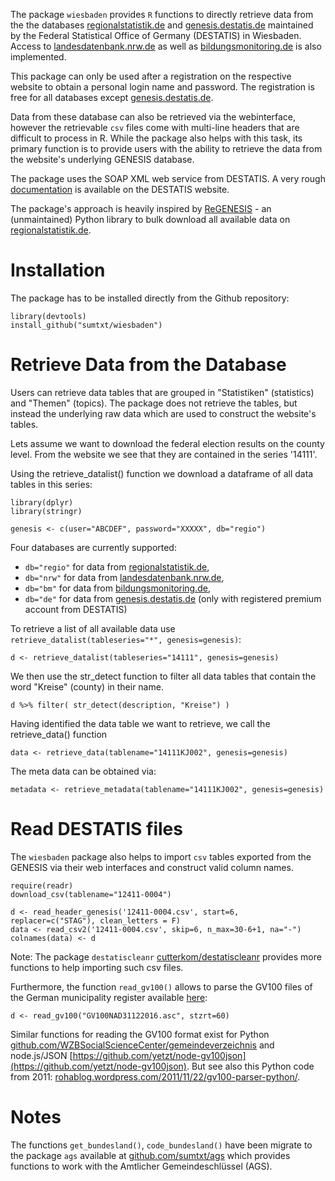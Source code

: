 The package `wiesbaden` provides `R` functions to directly retrieve data from the the databases [regionalstatistik.de](https://www.regionalstatistik.de/genesis/online) and [genesis.destatis.de](https://www-genesis.destatis.de/genesis/online) maintained by the Federal Statistical Office of Germany (DESTATIS) in Wiesbaden. Access to [landesdatenbank.nrw.de](https://www.landesdatenbank.nrw.de) as well as [bildungsmonitoring.de](https://www.bildungsmonitoring.de/bildung/online/logon) is also implemented. 

This package can only be used after a registration on the respective website to obtain a personal login name and password. The registration is free for all databases except [genesis.destatis.de](https://www-genesis.destatis.de/genesis/online). 

Data from these database can also be retrieved via the webinterface, however the retrievable `csv` files come with multi-line headers that are difficult to process in R. While the package also helps with this task, its primary function is to provide users with the ability to retrieve the data from the website's underlying GENESIS database. 

The package uses the SOAP XML web service from DESTATIS. A very rough [documentation](https://www-genesis.destatis.de/genesis/online?Menu=Webservice) is available on the DESTATIS website.

The package's approach is heavily inspired by [ReGENESIS](https://github.com/pudo/regenesis) - an (unmaintained) Python library to bulk download all available data on [regionalstatistik.de](https://www.regionalstatistik.de/genesis/online). 

# Installation 

The package has to be installed directly from the Github repository: 
	
	library(devtools)
	install_github("sumtxt/wiesbaden")


# Retrieve Data from the Database 

Users can retrieve data tables that are grouped in "Statistiken" (statistics) and "Themen" (topics). The package does not retrieve the tables, but instead the underlying raw data which are used to construct the website's tables.

Lets assume we want to download the federal election results on the county level. From the website we see that they are contained in the series '14111'. 

Using the retrieve_datalist() function we download a dataframe of all data tables in this series: 

	library(dplyr)
	library(stringr)

	genesis <- c(user="ABCDEF", password="XXXXX", db="regio") 

Four databases are currently supported: 

- `db="regio"` for data from [regionalstatistik.de](https://www.regionalstatistik.de/genesis/online),    
- `db="nrw"` for data from [landesdatenbank.nrw.de](https://www.landesdatenbank.nrw.de),
- `db="bm"` for data from [bildungsmonitoring.de](https://www.bildungsmonitoring.de/bildung/online/logon), 
- `db="de"` for data from [genesis.destatis.de](https://www-genesis.destatis.de/genesis/online) (only with registered premium account from DESTATIS)

To retrieve a list of all available data use `retrieve_datalist(tableseries="*", genesis=genesis)`: 

	d <- retrieve_datalist(tableseries="14111", genesis=genesis) 

We then use the str_detect function to filter all data tables that contain the word "Kreise" (county)
in their name. 

	d %>% filter( str_detect(description, "Kreise") ) 

Having identified the data table we want to retrieve, we call the retrieve_data() function

	data <- retrieve_data(tablename="14111KJ002", genesis=genesis)

The meta data can be obtained via:

	metadata <- retrieve_metadata(tablename="14111KJ002", genesis=genesis)



# Read DESTATIS files 

The `wiesbaden` package also helps to import `csv` tables exported from the GENESIS via their web interfaces and construct valid column names. 

	require(readr)
	download_csv(tablename="12411-0004")

	d <- read_header_genesis('12411-0004.csv', start=6, replacer=c("STAG"), clean_letters = F)
	data <- read_csv2('12411-0004.csv', skip=6, n_max=30-6+1, na="-")
	colnames(data) <- d

Note: The package `destatiscleanr`  [cutterkom/destatiscleanr](https://github.com/cutterkom/destatiscleanr) provides more functions to help importing such csv files.

Furthermore, the function  `read_gv100()` allows to parse the GV100 files of the German municipality register available [here](https://www.destatis.de/DE/ZahlenFakten/LaenderRegionen/Regionales/Gemeindeverzeichnis/Gemeindeverzeichnis.html): 

	d <- read_gv100("GV100NAD31122016.asc", stzrt=60)

Similar functions for reading the GV100 format exist for Python [github.com/WZBSocialScienceCenter/gemeindeverzeichnis](https://github.com/WZBSocialScienceCenter/gemeindeverzeichnis) and node.js/JSON [https://github.com/yetzt/node-gv100json](https://github.com/yetzt/node-gv100json). But see also this Python code from 2011: [rohablog.wordpress.com/2011/11/22/gv100-parser-python/](https://rohablog.wordpress.com/2011/11/22/gv100-parser-python/). 


# Notes

The functions `get_bundesland()`, `code_bundesland()` have been migrate to the package `ags` available at [github.com/sumtxt/ags](https://github.com/sumtxt/ags) which provides functions to work with the Amtlicher Gemeindeschlüssel (AGS). 


